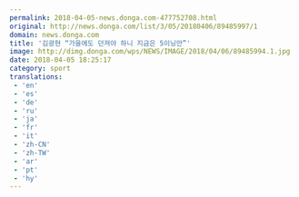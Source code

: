```yaml
---
permalink: 2018-04-05-news.donga.com-477752708.html
original: http://news.donga.com/list/3/05/20180406/89485997/1
domain: news.donga.com
title: '김광현 “가을에도 던져야 하니 지금은 5이닝만”'
image: http://dimg.donga.com/wps/NEWS/IMAGE/2018/04/06/89485994.1.jpg
date: 2018-04-05 18:25:17
category: sport
translations: 
 - 'en'
 - 'es'
 - 'de'
 - 'ru'
 - 'ja'
 - 'fr'
 - 'it'
 - 'zh-CN'
 - 'zh-TW'
 - 'ar'
 - 'pt'
 - 'hy'
---
```


